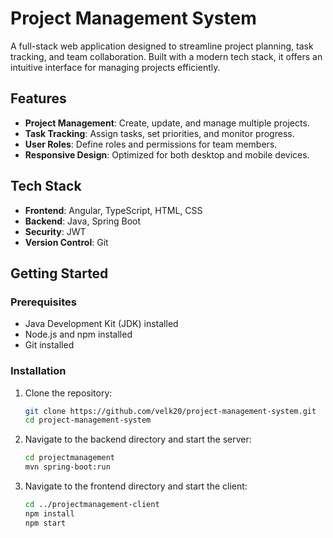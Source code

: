 # Project Management System

A full-stack web application designed to streamline project planning, task tracking, and team collaboration.
Built with a modern tech stack, it offers an intuitive interface for managing projects efficiently.

## Features

- **Project Management**: Create, update, and manage multiple projects.
- **Task Tracking**: Assign tasks, set priorities, and monitor progress.
- **User Roles**: Define roles and permissions for team members.
- **Responsive Design**: Optimized for both desktop and mobile devices.

## Tech Stack

- **Frontend**: Angular, TypeScript, HTML, CSS
- **Backend**: Java, Spring Boot
- **Security**: JWT 
- **Version Control**: Git

## Getting Started

### Prerequisites

- Java Development Kit (JDK) installed
- Node.js and npm installed
- Git installed

### Installation

1. Clone the repository:
   ```bash
   git clone https://github.com/velk20/project-management-system.git
   cd project-management-system
   ```

2. Navigate to the backend directory and start the server:
   ```bash
   cd projectmanagement
   mvn spring-boot:run
   ```

3. Navigate to the frontend directory and start the client:
   ```bash
   cd ../projectmanagement-client
   npm install
   npm start
   ```
